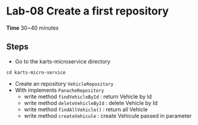 # Lab-08 Create a first repository

**Time** 30~40 minutes

## Steps

- Go to the  karts-microservice directory
```shell
cd karts-micro-service
```

- Create an repository ```VehicleRepository```
- With implements ```PanacheRepository```
  - write method ```findVehicleById``` : return Vehicle by Id
  - write method ```deleteVehicleById``` : delete Vehicle by Id
  - write method ```findAllVehicle()``` : return all Vehicle
  - write method ```createVehicule``` : create Vehicule passed in parameter

